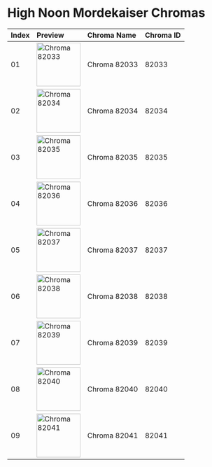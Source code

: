 # High Noon Mordekaiser Chromas

| Index | Preview | Chroma Name | Chroma ID |
|:---|:---|:---|:---|
| 01 | <img src='https://raw.communitydragon.org/latest/plugins/rcp-be-lol-game-data/global/default/v1/champion-chroma-images/82/82033.png' alt='Chroma 82033' width='100'> | Chroma 82033 | 82033 |
| 02 | <img src='https://raw.communitydragon.org/latest/plugins/rcp-be-lol-game-data/global/default/v1/champion-chroma-images/82/82034.png' alt='Chroma 82034' width='100'> | Chroma 82034 | 82034 |
| 03 | <img src='https://raw.communitydragon.org/latest/plugins/rcp-be-lol-game-data/global/default/v1/champion-chroma-images/82/82035.png' alt='Chroma 82035' width='100'> | Chroma 82035 | 82035 |
| 04 | <img src='https://raw.communitydragon.org/latest/plugins/rcp-be-lol-game-data/global/default/v1/champion-chroma-images/82/82036.png' alt='Chroma 82036' width='100'> | Chroma 82036 | 82036 |
| 05 | <img src='https://raw.communitydragon.org/latest/plugins/rcp-be-lol-game-data/global/default/v1/champion-chroma-images/82/82037.png' alt='Chroma 82037' width='100'> | Chroma 82037 | 82037 |
| 06 | <img src='https://raw.communitydragon.org/latest/plugins/rcp-be-lol-game-data/global/default/v1/champion-chroma-images/82/82038.png' alt='Chroma 82038' width='100'> | Chroma 82038 | 82038 |
| 07 | <img src='https://raw.communitydragon.org/latest/plugins/rcp-be-lol-game-data/global/default/v1/champion-chroma-images/82/82039.png' alt='Chroma 82039' width='100'> | Chroma 82039 | 82039 |
| 08 | <img src='https://raw.communitydragon.org/latest/plugins/rcp-be-lol-game-data/global/default/v1/champion-chroma-images/82/82040.png' alt='Chroma 82040' width='100'> | Chroma 82040 | 82040 |
| 09 | <img src='https://raw.communitydragon.org/latest/plugins/rcp-be-lol-game-data/global/default/v1/champion-chroma-images/82/82041.png' alt='Chroma 82041' width='100'> | Chroma 82041 | 82041 |
